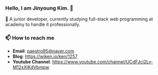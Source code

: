 ### Hello, I am Jinyoung Kim. 👋

🌱 A junior developer, currently studying full-stack web programming at academy to handle it professionally. 

### 📫 How to reach me
- **Email**: paestro95@naver.com
- **Blog**: https://wiken.io/ken/1257
- **Youtube Channel**: https://www.youtube.com/channel/UCdFJci2Ly-M12xXiKdVbmpw
<!--
**paestro95/paestro95** is a ✨ _special_ ✨ repository because its `README.md` (this file) appears on your GitHub profile.

- 
-->
